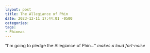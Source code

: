 ```yaml
---
layout: post
title: The Allegiance of Phin
date: 2023-12-11 17:44:01 -0500
categories:
tags:
- Phineas
---
```


"I'm going to pledge the Allegiance of Phin..." _makes a loud fart-noise_

